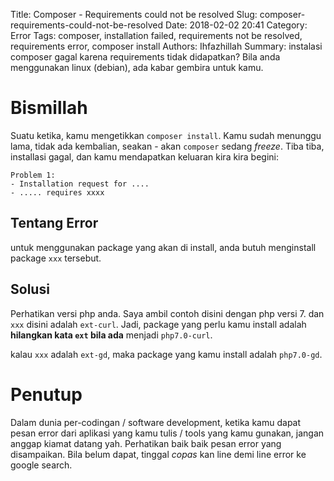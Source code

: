 Title: Composer - Requirements could not be resolved
Slug: composer-requirements-could-not-be-resolved
Date: 2018-02-02 20:41
Category: Error
Tags: composer, installation failed, requirements not be resolved, requirements error, composer install
Authors: Ihfazhillah
Summary: instalasi composer gagal karena requirements tidak didapatkan? Bila anda menggunakan linux (debian), ada kabar gembira untuk kamu.

# Bismillah

Suatu ketika, kamu mengetikkan `composer install`. Kamu sudah menunggu lama, tidak ada kembalian, seakan - akan `composer` sedang *freeze*. Tiba tiba, installasi gagal, dan kamu mendapatkan keluaran kira kira begini: 

```
Problem 1:
- Installation request for .... 
- ..... requires xxxx
```

## Tentang Error

untuk menggunakan package yang akan di install, anda butuh menginstall package `xxx` tersebut.

## Solusi

Perhatikan versi php anda. Saya ambil contoh disini dengan php versi 7. dan `xxx` disini adalah `ext-curl`. 
Jadi, package yang perlu kamu install adalah **hilangkan kata `ext` bila ada** menjadi `php7.0-curl`.

kalau `xxx` adalah `ext-gd`, maka package yang kamu install adalah `php7.0-gd`.

# Penutup

Dalam dunia per-codingan / software development, ketika kamu dapat pesan error dari aplikasi yang kamu tulis / tools yang kamu gunakan, jangan anggap kiamat datang yah. Perhatikan baik baik pesan error yang disampaikan. Bila belum dapat, tinggal *copas* kan line demi line error ke google search.




